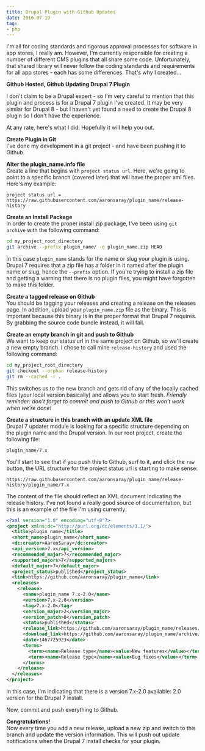 ```yaml
---
title: Drupal Plugin with Github Updates
date: 2016-07-19
tag:
- php
---
```

I'm all for coding standards and rigorous approval processes for software in app stores, I really am.  However, I'm currently responsible for creating a number of different CMS plugins that all share some code.  Unfortunately, that shared library will never follow the coding standards and requirements for all app stores - each has some differences.  That's why I created...

<!--more-->

**Github Hosted, Github Updating Drupal 7 Plugin**

I don't claim to be a Drupal expert - so I'm very careful to mention that this plugin and process is for a Drupal 7 plugin I've created. It may be very similar for Drupal 8 - but I haven't yet found a need to create the Drupal 8 plugin so I don't have the experience.

At any rate, here's what I did. Hopefully it will help you out.

**Create Plugin in Git**  
I've done my development in a git project - and have been pushing it to Github.  

**Alter the plugin_name.info file**  
Create a line that begins with `project status url`.  Here, we're going to point to a specific branch (covered later) that will have the proper xml files.  Here's my example:

`project status url = https://raw.githubusercontent.com/aaronsaray/plugin_name/release-history`

**Create an Install Package**  
In order to create the proper install zip package, I've been using `git archive` with the following command:

```bash
cd my_project_root_directory
git archive --prefix plugin_name/ -o plugin_name.zip HEAD
```

In this case `plugin_name` stands for the name or slug your plugin is using.  Drupal 7 requires that a zip file has a folder in it named after the plugin name or slug, hence the `--prefix` option.  If you're trying to install a zip file and getting a warning that there is no plugin files, you might have forgotten to make this folder.

**Create a tagged release on Github**  
You should be tagging your releases and creating a release on the releases page.  In addition, upload your `plugin_name.zip` file as the binary.  This is important because this binary is in the proper format that Drupal 7 requires.  By grabbing the source code bundle instead, it will fail.

**Create an empty branch in git and push to Github**  
We want to keep our status url in the same project on Github, so we'll create a new empty branch.  I chose to call mine `release-history` and used the following command:

```bash
cd my_project_root_directory
git checkout --orphan release-history
git rm --cached -r .
```

This switches us to the new branch and gets rid of any of the locally cached files (your local version basically) and allows you to start fresh.  *Friendly reminder: don't forget to commit and push to Github or this won't work when we're done!*

**Create a structure in this branch with an update XML file**  
Drupal 7 updater module is looking for a specific structure depending on the plugin name and the Drupal version.  In our root project, create the following file:

`plugin_name/7.x` 

You'll start to see that if you push this to Github, surf to it, and click the `raw` button, the URL structure for the project status url is starting to make sense:

`https://raw.githubusercontent.com/aaronsaray/plugin_name/release-history/plugin_name/7.x`

The content of the file should reflect an XML document indicating the release history.  I've not found a really good source of documentation, but this is an example of the file I'm using currently:

```xml
<?xml version="1.0" encoding="utf-8"?>
<project xmlns:dc="http://purl.org/dc/elements/1.1/">
  <title>plugin_name</title>
  <short_name>plugin_name</short_name>
  <dc:creator>AaronSaray</dc:creator>
  <api_version>7.x</api_version>
  <recommended_major>7</recommended_major>
  <supported_majors>7</supported_majors>
  <default_major>7</default_major>
  <project_status>published</project_status>
  <link>https://github.com/aaronsaray/plugin_name</link>
  <releases>
    <release>
      <name>plugin_name 7.x-2.0</name>
      <version>7.x-2.0</version>
      <tag>7.x-2.0</tag>
      <version_major>2</version_major>
      <version_patch>0</version_patch>
      <status>published</status>
      <release_link>https://github.com/aaronsaray/plugin_name/releases/tag/7.x-2.0</release_link>
      <download_link>https://github.com/aaronsaray/plugin_name/archive/7.x-2.0.zip</download_link>
      <date>1467725923</date>
      <terms>
        <term><name>Release type</name><value>New features</value></term>
        <term><name>Release type</name><value>Bug fixes</value></term>
      </terms>
    </release>
  </releases>
</project>
```

In this case, I'm indicating that there is a version 7.x-2.0 available: 2.0 version for the Drupal 7 install.

Now, commit and push everything to Github.

**Congratulations!**  
Now every time you add a new release, upload a new zip and switch to this branch and update the version information.  This will push out update notifications when the Drupal 7 install checks for your plugin.  

